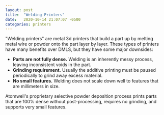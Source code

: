 ```yaml
---
layout: post
title:  "Welding Printers"
date:   2020-10-14 21:07:07 -0500
categories: printers
---
```


"Welding printers" are metal 3d printers that build a part up by melting metal wire or powder onto the part layer by layer.
These types of printers have many benefits over DMLS, but they have some major downsides:
 - **Parts are not fully dense.** Welding is an inherently messy process, leaving inconsistent voids in the part.
 - **Grinding requirement.** Usually the additive printing must be paused periodically to grind away excess material.
 - **No small features.** Welding does not scale down well to features that are millimeters in size.


Atomwell's proprietary selective powder deposition process prints parts that are 100% dense without post-processing, requires no grinding, and supports very small features.